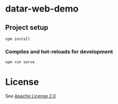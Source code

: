 # datar-web-demo

## Project setup
```
npm install
```

### Compiles and hot-reloads for development
```
npm run serve
```

# License
See [Apache License 2.0](https://github.com/va2ron1/datar-web-demo/blob/master/LICENSE)
